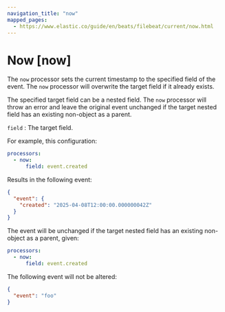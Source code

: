 ```yaml
---
navigation_title: "now"
mapped_pages:
  - https://www.elastic.co/guide/en/beats/filebeat/current/now.html
---
```


# Now [now]

The `now` processor sets the current timestamp to the specified field of the event. The `now` processor will overwrite the target field if it already exists.

The specified target field can be a nested field. The `now` processor will throw an error and leave the original event unchanged if the target nested field has an existing non-object as a parent.

`field`
:   The target field.

For example, this configuration:

```yaml
processors:
  - now:
      field: event.created
```

Results in the following event:

```json
{
  "event": {
    "created": "2025-04-08T12:00:00.000000042Z"
  }
}
```

The event will be unchanged if the target nested field has an existing non-object as a parent, given:
```yaml
processors:
  - now:
      field: event.created
```

The following event will not be altered:

```json
{
  "event": "foo"
}
```
